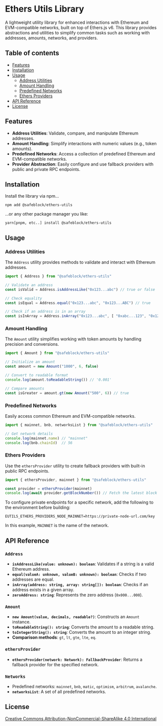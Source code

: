 
# Ethers Utils Library

A lightweight utility library for enhanced interactions with Ethereum and EVM-compatible networks, built on top of Ethers.js v6. This library provides abstractions and utilities to simplify common tasks such as working with addresses, amounts, networks, and providers.

## Table of contents
- [Features](#features)
- [Installation](#installation)
- [Usage](#usage)
    - [Address Utilities](#address-utilities)
    - [Amount Handling](#amount-handling)
    - [Predefined Networks](#predefined-networks)
    - [Ethers Providers](#ethers-providers)
- [API Reference](#api-reference)
- [License](#license)

## Features

- **Address Utilities**: Validate, compare, and manipulate Ethereum addresses.
- **Amount Handling**: Simplify interactions with numeric values (e.g., token amounts).
- **Predefined Networks**: Access a collection of predefined Ethereum and EVM-compatible networks.
- **Provider Abstraction**: Easily configure and use fallback providers with public and private RPC endpoints.

## Installation

Install the library via npm...
```shell
npm add @safeblock/ethers-utils
```

...or any other package manager you like:
```shell
yarn[pnpm, etc..] install @safeblock/ethers-utils
```

## Usage

### Address Utilities

The `Address` utility provides methods to validate and interact with Ethereum addresses.

```typescript
import { Address } from "@safeblock/ethers-utils"

// Validate an address
const isValid = Address.isAddressLike("0x123...abc") // true or false

// Check equality
const isEqual = Address.equal("0x123...abc", "0x123...ABC") // true

// Check if an address is in an array
const isInArray = Address.inArray("0x123...abc", [ "0xabc...123", "0x123...abc" ]) // true
```

### Amount Handling

The `Amount` utility simplifies working with token amounts by handling precision and conversions.

```typescript
import { Amount } from "@safeblock/ethers-utils"

// Initialize an amount
const amount = new Amount("1000", 6, false)

// Convert to readable format
console.log(amount.toReadableString()) // '0.001'

// Compare amounts
const isGreater = amount.gt(new Amount("500", 6)) // true
```

### Predefined Networks

Easily access common Ethereum and EVM-compatible networks.

```typescript
import { mainnet, bnb, networksList } from "@safeblock/ethers-utils"

// Get network details
console.log(mainnet.name) // "mainnet"
console.log(bnb.chainId)  // 56
```

### Ethers Providers

Use the `ethersProvider` utility to create fallback providers with built-in public RPC endpoints.

```typescript
import { ethersProvider, mainnet } from "@safeblock/ethers-utils"

const provider = ethersProvider(mainnet)
console.log(await provider.getBlockNumber()) // Fetch the latest block number
```

To configure private endpoints for a specific network, add the following to the environment before building:

```dotenv
EUTILS_ETHERS_PROVIDERS_NODE_MAINNET=https://private-node-url.com/key
```

In this example, `MAINNET` is the name of the network. 

## API Reference

### `Address`

- **`isAddressLike(value: unknown): boolean`**: Validates if a string is a valid Ethereum address.
- **`equal(valueA: unknown, valueB: unknown): boolean`**: Checks if two addresses are equal.
- **`inArray(address: string, array: string[]): boolean`**: Checks if an address exists in a given array.
- **`zeroAddress: string`**: Represents the zero address (`0x000...000`).

### `Amount`

- **`new Amount(value, decimals, readable?)`**: Constructs an `Amount` instance.
- **`toReadableString(): string`**: Converts the amount to a readable string.
- **`toIntegerString(): string`**: Converts the amount to an integer string.
- **Comparison methods**: `gt`, `lt`, `gte`, `lte`, `eq`.

### `ethersProvider`

- **`ethersProvider(network: Network): FallbackProvider`**: Returns a fallback provider for the specified network.

### `Networks`

- Predefined networks: `mainnet`, `bnb`, `matic`, `optimism`, `arbitrum`, `avalanche`.
- **`networksList`**: A set of all predefined networks.

## License
[Creative Commons Attribution-NonCommercial-ShareAlike 4.0 International](LICENSE)
